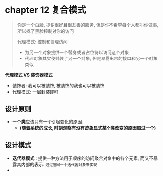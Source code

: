 # chapter  12 复合模式

> 你是一个白脸, 提供很好且很友善的服务, 但是你不希望每个人都叫你做事, 所以找了黑脸控制对你的访问
>
> 代理模式: 控制和管理访问
>
> * 为另一个对象提供一个替身或者占位符以访问这个对象
> * 代理对象其实使封装了另一个对象,  但是暴露出来的接口和另一个对象类似



**代理模式 VS 装饰器模式**

* 装饰者: 我可以被装饰, 被装饰的我也可以被装饰
* 代理模式: 一层封装即可





## 设计原则

* 一个**类**应该只有一个引起变化的原因. 
  * **(随着系统的成长, 时刻观察有没有迹象显式某个类改变的原因超过一个)**

## 设计模式

* **迭代器模式** : 提供一种方法用于顺序的访问聚合对象中的各个元素, 而又不暴露其内部的表示. `通过返回一个迭代器对象来实现`
* 